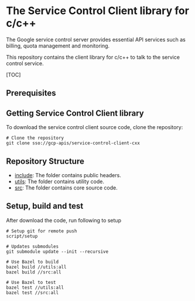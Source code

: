 # The Service Control Client library for c/c++ #

The Google service control server provides essential API services
such as billing, quota management and monitoring.

This repository contains the client library for c/c++ to talk to
the service control service.

[TOC]


## Prerequisites ##


## Getting Service Control Client library ##

To download the service control client source code, clone the repository:

    # Clone the repository
    git clone sso://gcp-apis/service-control-client-cxx

## Repository Structure ##

* [include](/include): The folder contains public headers.
* [utils](/utils): The folder contains utility code.
* [src](/src): The folder contains core source code.

## Setup, build and test ##

After download the code, run following to setup

    # Setup git for remote push
    script/setup
    
    # Updates submodules
    git submodule update --init --recursive
    
    # Use Bazel to build
    bazel build //utils:all
    bazel build //src:all

    # Use Bazel to test
    bazel test //utils:all
    bazel test //src:all


